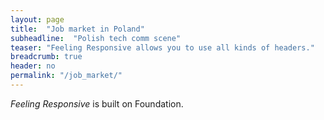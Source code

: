 ```yaml
---
layout: page
title:  "Job market in Poland"
subheadline:  "Polish tech comm scene"
teaser: "Feeling Responsive allows you to use all kinds of headers."
breadcrumb: true
header: no
permalink: "/job_market/"
---
```


*Feeling Responsive* is built on Foundation.
